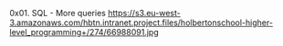 0x01. SQL - More queries
https://s3.eu-west-3.amazonaws.com/hbtn.intranet.project.files/holbertonschool-higher-level_programming+/274/66988091.jpg
